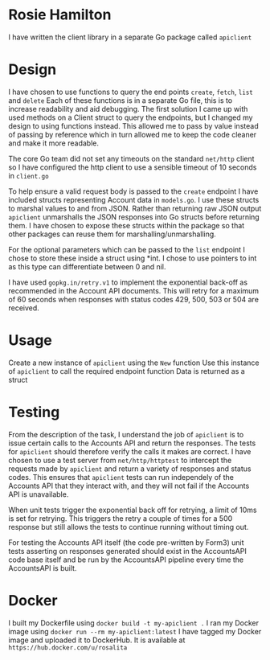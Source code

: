 # Rosie Hamilton

I have written the client library in a separate Go package called `apiclient`

# Design

I have chosen to use functions to query the end points `create`, `fetch`, `list` and `delete` 
Each of these functions is in a separate Go file, this is to increase readability and aid debugging. 
The first solution I came up with used methods on a Client struct to query the endpoints, but I changed my design to using functions instead.
This allowed me to pass by value instead of passing by reference which in turn allowed me to keep the code cleaner and make it more readable.

The core Go team did not set any timeouts on the standard `net/http` client so I have configured the http client to use a sensible timeout of 10 seconds in `client.go`

To help ensure a valid request body is passed to the `create` endpoint I have included structs representing Account data in `models.go`. I use these structs to marshal values to and from JSON. Rather than returning raw JSON output `apiclient` unmarshalls the JSON responses into Go structs before returning them. I have chosen to expose these structs within the package so that other packages can reuse them for marshalling/unmarshalling.

For the optional parameters which can be passed to the `list` endpoint I chose to store these inside a struct using *int. I chose to use pointers to int as this type can differentiate between 0 and nil. 

I have used `gopkg.in/retry.v1` to implement the exponential back-off as recommended in the Account API documents. This will retry for a maximum of 60 seconds when responses with status codes 429, 500, 503 or 504 are received.

# Usage

Create a new instance of `apiclient` using the `New` function
Use this instance of `apiclient` to call the required endpoint function
Data is returned as a struct

# Testing

From the description of the task, I understand the job of `apiclient` is to issue certain calls to the Accounts API and return the responses. The tests for `apiclient` should therefore verify the calls it makes are correct. I have chosen to use a test server from  `net/http/httptest` to intercept the requests made by `apiclient` and return a variety of responses and status codes. This ensures that `apiclient` tests can run independely of the Accounts API that they interact with, and they will not fail if the Accounts API is unavailable. 

When unit tests trigger the exponential back off for retrying, a limit of 10ms is set for retrying. This triggers the retry a couple of times for a 500 response but still allows the tests to continue running without timing out.

For testing the Accounts API itself (the code pre-written by Form3) unit tests asserting on responses generated should exist in the AccountsAPI code base itself and be run by the AccountsAPI pipeline every time the AccountsAPI is built. 

# Docker

I built my Dockerfile using `docker build -t my-apiclient .`
I ran my Docker image using `docker run --rm my-apiclient:latest`
I have tagged my Docker image and uploaded it to DockerHub. It is available at `https://hub.docker.com/u/rosalita`